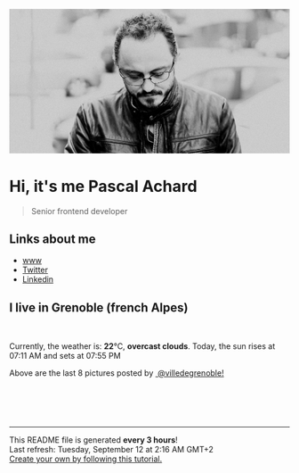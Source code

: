 ![Pascal Achard](./images/photo-pascal-achard.jpg)
# Hi, it's me Pascal Achard
> Senior frontend developer

## Links about me
- [www](https://www.pascal-achard.com)
- [Twitter](https://twitter.com/botmaster)
- [Linkedin](http://www.linkedin.com/in/pascal-achard)


## I live in Grenoble (french Alpes)
<img src="https://openweathermap.org/img/wn/04n@2x.png" alt="">

Currently, the weather is: **22**°C, **overcast clouds**.
Today, the sun rises at 07:11 AM and sets at 07:55 PM

Above are the last 8 pictures posted by <a href="https://www.instagram.com/villedegrenoble/" target="_blank"><img alt="" src="https://upload.wikimedia.org/wikipedia/commons/thumb/e/e7/Instagram_logo_2016.svg/1024px-Instagram_logo_2016.svg.png" width="20"/> @villedegrenoble!</a>

<p style="display: flex; flex-wrap: wrap; gap: 20px;">
        <img src="https://cdn1.picuki.com/hosted-by-instagram/q/0exhNuNYnjBcaS3SYdxKjf8F2vJ1Wg9SZ60STLepjSVmIR1vLHOapZA0mpCl6yRxIwVgFDeSYzxn4YMqVl5TCj18P0DZTb2LSD1U7q6YV+nN0jBk%7C%7CJZik74zLnMbZ3ar98AoOzjYMTIfQeoEH%7C%7Cbx7a8Koru5A2MGo1zRMrBC0GAG4fy3UPI7mslm3ayEv0PxtpcyKzNe92U1aUospYmX+HQJWPr5PN1gpKZlR7pCicgIrdDgmBq7EHl3Kj4uUQ+RubTOl+1ejxXlZHg2qEOQZoQaFxRMtw2fh1A0toFzqaqTZY49zt8ZkIH2CmUEXTE86kEon5zgx3PySWaN6XVVwC35x4DlVu83jZPkKf2uct3x9nn3dr+LBb9cDXwNLtPbQW33F6PnJo5Wk9YZSagc9gzsokCCerPLzxp1WW1I0GHfWg==.jpeg" alt="" width="200"/>
        <img src="https://cdn1.picuki.com/hosted-by-instagram/q/0exhNuNYnjBcaS3SYdxKjf8F2vJ1Wg5SZ60STLepjSVmIR1vLHOapZA0mpCl6yRxIwVgFDeSYzxn4YMoUFpZDT18P0DZTbCISTpX7auQXefN0jRv9JJhkLswKHwXY3Go9sArUAmYdSgIGaYDG7uo%7C%7CesJ+fjrcjcFrjOMNbRKmDdttdCwFahlza4lsfe4kx2xu5xncG114WNxahlw5OLUqQUCSKnjMcF6saR5UvoPjsBRprygmCG2GGM5b295BTGS9IjOkqg8iyDXdzQspjD3Ee8EIU8hjl246hoXn7kZhpCKEoJU+MYH5ajOYVFBWmhm+jVBocW+xzTsSUGI%7C%7CgVRwGKOlf7kNPEu+8WgGtKbd8u9+iCWfoSTTapKDmouWcbnS3jQcMqvNe9mr4FLGdV7xma88jmIZqj83xQ3CzAX1WHbWMApE97b+6GnzWTZhmDWolRuxJo=.jpeg" alt="" width="200"/>
        <img src="https://cdn1.picuki.com/hosted-by-instagram/q/0exhNuNYnjBcaS3SYdxKjf8F2vJ1Wg9SZ60STLepjSVmIR1vLHOapZA0mpCj4yRwKwVlASuRYzxn4okrWFRTCD17O0LbS72BTT1d6K6RUumrvDJh9pVklrc8L30ZYXeu9cYoVG6pNWwSDv5PHL%7C%7Clo79UvOa0LGFq8zCXW%7C%7CdEnGZK55f0Z7F9mt9wuuS4jkja45BsNz5F%7C%7CH8kKl1lodnd%7C%7CndYEvf0PMd6trV2QaUNh4kG5OKopCu7Lm4rbzMvR2nZhYXCoOELhn77UWwc9mWYVKE3Gm0m2AyslDo49IkqhdiDG7w82q4vk4H2bUdBXG9p+kMjxdKyn36dOF+I2WBVlzTL2oedI9EyscPGP%7C%7CWPBI%7C%7Cb+HD5apbhDZ5eZ147Ec%7C%7CQBRLIMqCYMfF40IRKQa4bhw7n0SPlMo%7C%7C63yxiDTEX2zbYWcYm.jpeg" alt="" width="200"/>
        <img src="https://cdn1.picuki.com/hosted-by-instagram/q/0exhNuNYnjBcaS3SYdxKjf8F2vJ1Wg9SZ60STLepjSVmIR1vLHOapZA0mpCl6yRxIwVgFDeSYzxn4YosUFRVAj18P0HYQLyKRTdT66mQVOjN0jNh9JFjnL89K3cbbHCn8scoXQmYdSgIGaYDG7uo+qhT5aGuO1lQpTb9d7JGmC4E5ZObS6olhMF4pJ2Jg3Tt%7C%7C9kiJzJE5m4vMAQrptqO52hEX%7C%7CD+O8BnsaBwVLYBxMQK5qnRlSaHEmw+Jj8uRHagtIj+kOYA2CDMfhc6wl70eKZvDnQhu2bjthV3t4gj1aSNBdxuiekZkIH2bSAEXG428Fk71pu1ynOdV0Gv+3Jo8FXRk5KZftJxto33GqCxeYyk+HXsTYjGJqJoalcXCK%7C%7CzS236cvKJL88fmY4SSq0ehHvgqFT7S7734wB4AGgSgWfeWMQ=.jpeg" alt="" width="200"/>
        <img src="https://cdn1.picuki.com/hosted-by-instagram/q/0exhNuNYnjBcaS3SYdxKjf8F2vJ1Wg9SZ60STLepjSVmIR1vLHOapZA0mpCl6yRxIwVgFDeSYzxn4IwtV15UCj18P0HYQLeJTT1U5qWeUebN0Dxu8pBjl7wwL3QdY3Ss9cEkVQmYdSgIGaYDG7uo%7C%7CesJ+fjrcjcFrjOMNbRKmDdttdCwFahlza4lsfe4kx2xu5xncG114WNxahlw5OLUqQUCSKnjMcF6saR5UvoPjsBRpr2gmCG2GGM5b295BTGS9IjOkqg8iyDXdzQspjD3FO8EIU8hjl246gYw4rUmm5OHGtpE+MZgk%7C%7CKDGTNBWmhm+jVBocW+xzTsSUGI%7C%7CgVRwGKOlf7kNPEu+8WgGtKbdPix9jXTXpXwEK1YfkwYUMr5VnWJM7ieVtAAw49YOPYWjgisoFLkUoDg0CI3CzAX1WHbX7BTFK7b+6GnzWTZhmDWolRuxJo=.jpeg" alt="" width="200"/>
        <img src="https://cdn1.picuki.com/hosted-by-instagram/q/0exhNuNYnjBcaS3SYdxKjf8F2vJ1Wg5SZ60STLepjSVmIR1vLHOapZA0mpCj4yRwKwVlASuRYzxn4I4rV11UCj1yP03dSLKASThS5qSdXenN0Ddm8ZBkkbk9JHEeYnKp9csqVwmYdSgIGaYDG7uo%7C%7CesJ%7C%7CPnucjcFrjOMNbRKmDdttdCwFahlza4lsfe4kx2xu5xncG114WNxahlw5OLUqQUCSKnjMcF6saR5UvoPjsBRprygmCG2GGM5b295BTGS9IjOkqg8iyDXdzQspjD3E+8EIU8hjl246jgpsagZi6H0I6pq+MZ1uKTdQE9BWmhm+jVBocW+xzTvSUGI%7C%7CgVRwGKOlf7kNPEu+8WgGtKbd97NxiyTaJ3dOLNhaU04U%7C%7Cj5RVn+FvSYEvJMwrFbGOhf0lSe2DyqQrbD5gQ3CzAX1WCtKrZRZaTb+6GnzWTZhmDWolRuxJo=.jpeg" alt="" width="200"/>
        <img src="https://cdn1.picuki.com/hosted-by-instagram/q/0exhNuNYnjBcaS3SYdxKjf8F2vJ1Wg9SZ60STLepjSVmIR1vLHOapZA0mpCl6yRxIwVgFDeSYzxn4IIqWFlQDD18P0HdQL2NTzdc7qmeXOzN1jVk%7C%7CJdnlroyKXMcY3Sm8sQsXAmYdSgIGaYDG7uo+qhT5aGuO1lQpTb9d7JGmC4E5ZObS6olhMF4pJ2Jg3Tt%7C%7C9kiJzJE5m4vMAQrptqO52hEX%7C%7CD+O8BnsaBwVLYBxMQK5qnRlSaHEmw+Jj8uRHagtIj+kOYA2BfXdiAb%7C%7C0u2ZogSDnRGkG+PuDJ3t4gj1aSNBdxuiekZkIH2bSAEXG428Fk71pu1ynOdV0Gv%7C%7CUhCk2Pr2LiSUPEKtJzHcuW2ZNHI7nDha4jcIOljUCohE6%7C%7C4XnfxMfGzI88fmY4SSq0egw+R1V%7C%7C7S7734wB4AGgSgWfeWMQ=.jpeg" alt="" width="200"/>
        <img src="https://cdn1.picuki.com/hosted-by-instagram/q/0exhNuNYnjBcaS3SYdxKjf8F2vJ1Wg5SZ60STLepjSVmIR1vLHOapZA0mpCl6yRxIwVgFDeSYzxn540vUVpWDD18P0fYS72KSjdd6KyfVe%7C%7CN0TFh9pRgkr03KnAcYXKq9sIuOzjYMTIfQeoEH%7C%7Cb2r+gS5vvwZDcFuDuTNOUtzCVG%7C%7CMm0X51wm8Qf8fTT0FOzv9R3GzNJzWM1eVorrdPOrzQeEff0NZo59u90QrkFhNQR6uj8mij2EmInPVFwFA+cu5+czr5Vwxzmdwo382L6VaU4d0ANs2+Shk4QirN2iamqOcto3fNlkI%7C%7CmHWVXSE1KhjVP1pe+lX6aJTXv0EsPkzDs47WSZKcnqJ%7C%7CkMcOlAen78wLGXeXrF%7C%7CZAc3MBMvPgWGDKI9+0D8BahbpJGc1a5hi69VvrIeCgjUVUUHN1jTe0H5t0HqWfl%7C%7CrwpA==.jpeg" alt="" width="200"/>
</p>

------------
<p>This README file is generated <b>every 3 hours</b>!
    <br />Last refresh: Tuesday, September 12 at 2:16 AM GMT+2
    <br /><a href="https://medium.com/@th.guibert/how-to-create-a-self-updating-readme-md-for-your-github-profile-f8b05744ca91">Create your own by following this tutorial.</a>
</p>
<p><a href="https://github.com/botmaster/botmaster/actions/workflows/main.yaml"><img alt="" src="https://github.com/botmaster/botmaster/actions/workflows/main.yaml/badge.svg" /></a></p>

